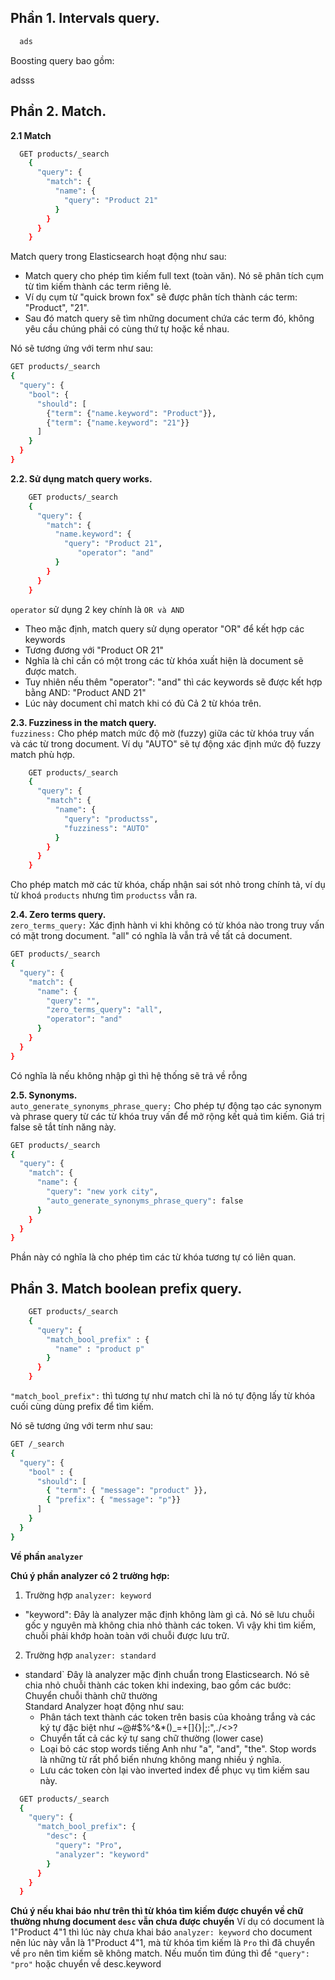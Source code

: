 ## Phần 1. Intervals query.  

```bash
  ads

 ```

Boosting query bao gồm:  

adsss


## Phần 2. Match.  

**2.1 Match**  
```bash
  GET products/_search
    {
      "query": {
        "match": {
          "name": {
            "query": "Product 21"
          }
        }
      }
    }


 ```

Match query trong Elasticsearch hoạt động như sau:

 - Match query cho phép tìm kiếm full text (toàn văn). Nó sẽ phân tích cụm từ tìm kiếm thành các term riêng lẻ.
 - Ví dụ cụm từ "quick brown fox" sẽ được phân tích thành các term: "Product", "21".
 - Sau đó match query sẽ tìm những document chứa các term đó, không yêu cầu chúng phải có cùng thứ tự hoặc kề nhau.

Nó sẽ tương ứng với term như sau:  

```bash
GET products/_search
{
  "query": {
    "bool": {
      "should": [
        {"term": {"name.keyword": "Product"}}, 
        {"term": {"name.keyword": "21"}} 
      ]
    }
  }
}
```


**2.2. Sử dụng match query works.**  

```bash
    GET products/_search
    {
      "query": {
        "match": {
          "name.keyword": {
            "query": "Product 21",
               "operator": "and"
          }
        }
      }
    }

```
`operator` sử dụng 2 key chính là `OR và AND`
 - Theo mặc định, match query sử dụng operator "OR" để kết hợp các keywords  
 - Tương đương với "Product OR 21"
 - Nghĩa là chỉ cần có một trong các từ khóa xuất hiện là document sẽ được match.
 - Tuy nhiên nếu thêm "operator": "and" thì các keywords sẽ được kết hợp bằng AND: "Product AND 21"
 - Lúc này document chỉ match khi có đủ Cả 2 từ khóa trên.

**2.3. Fuzziness in the match query.**  
`fuzziness:` Cho phép match mức độ mờ (fuzzy) giữa các từ khóa truy vấn và các từ trong document. Ví dụ "AUTO" sẽ tự động xác định mức độ fuzzy match phù hợp.

```bash
    GET products/_search
    {
      "query": {
        "match": {
          "name": {
            "query": "productss",
            "fuzziness": "AUTO"
          }
        }
      }
    }

```
Cho phép match mờ các từ khóa, chấp nhận sai sót nhỏ trong chính tả, ví dụ từ khoá `products` nhưng tìm `productss` vẫn ra.    

**2.4. Zero terms query.**  
`zero_terms_query:` Xác định hành vi khi không có từ khóa nào trong truy vấn có mặt trong document. "all" có nghĩa là vẫn trả về tất cả document.

```bash
GET products/_search
{
  "query": {
    "match": {
      "name": {
        "query": "",
        "zero_terms_query": "all",
        "operator": "and"
      }
    }
  }
}

```
Có nghĩa là nếu không nhập gì thì hệ thống sẽ trả về rỗng

**2.5. Synonyms.**  
`auto_generate_synonyms_phrase_query:` Cho phép tự động tạo các synonym và phrase query từ các từ khóa truy vấn để mở rộng kết quả tìm kiếm. Giá trị false sẽ tắt tính năng này.

```bash
GET products/_search
{
  "query": {
    "match": {
      "name": {
        "query": "new york city",
        "auto_generate_synonyms_phrase_query": false
      }
    }
  }
}


```
Phần này có nghĩa là cho phép tìm các từ khóa tương tự có liên quan.

## Phần 3. Match boolean prefix query.  

```bash
    GET products/_search
    {
      "query": {
        "match_bool_prefix" : {
          "name" : "product p"
        }
      }
    }
 ```

`"match_bool_prefix":` thì tương tự như match chỉ là nó tự động lấy từ khóa cuối cùng dùng prefix để tìm kiếm.

Nó sẽ tương ứng với term như sau: 
```bash
GET /_search
{
  "query": {
    "bool" : {
      "should": [
        { "term": { "message": "product" }},
        { "prefix": { "message": "p"}}
      ]
    }
  }
}
```

**Về phần `analyzer`**

**Chú ý phần analyzer có 2 trường hợp:**  
1. Trường hợp `analyzer: keyword`  
 - "keyword": Đây là analyzer mặc định không làm gì cả. Nó sẽ lưu chuỗi gốc y nguyên mà không chia nhỏ thành các token. Vì vậy khi tìm kiếm, chuỗi phải khớp hoàn toàn với chuỗi được lưu trữ.
 
2. Trường hợp `analyzer: standard` 
 - standard` Đây là analyzer mặc định chuẩn trong Elasticsearch. Nó sẽ chia nhỏ chuỗi thành các token khi indexing, bao gồm các bước:  
Chuyển chuỗi thành chữ thường  
   Standard Analyzer hoạt động như sau:  
     -  Phân tách text thành các token trên basis của khoảng trắng và các ký tự đặc biệt như ~@#$%^&*()_=+[]{}|;:",./<>?  
     -  Chuyển tất cả các ký tự sang chữ thường (lower case)  
     - Loại bỏ các stop words tiếng Anh như "a", "and", "the". Stop words là những từ rất phổ biến nhưng không mang nhiều ý nghĩa.  
     - Lưu các token còn lại vào inverted index để phục vụ tìm kiếm sau này.  

```bash
  GET products/_search
  {
    "query": {
      "match_bool_prefix": {
        "desc": {
          "query": "Pro",
          "analyzer": "keyword"
        }
      }
    }
  }
```
**Chú ý nếu khai báo như trên thì từ khóa tìm kiếm được chuyển về chữ thường nhưng document `desc` vẫn chưa được chuyển**
Ví dụ có document là 1"Product 4"1 thì lúc này chưa khai báo `analyzer: keyword` cho document nên lúc này vẫn là 1"Product 4"1, mà từ khóa tìm kiếm là `Pro` thì đã chuyển về `pro` nên tìm kiếm sẽ không match.
Nếu muốn tìm đúng thì để  `"query": "pro"` hoặc chuyển về desc.keyword


